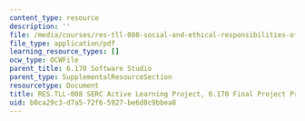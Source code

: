 ```yaml
---
content_type: resource
description: ''
file: /media/courses/res-tll-008-social-and-ethical-responsibilities-of-computing-serc-fall-2021/b0ca29c3d7a572f65927be6d8c9bbea8_MITRESTLL-008F21-6170final.pdf
file_type: application/pdf
learning_resource_types: []
ocw_type: OCWFile
parent_title: 6.170 Software Studio
parent_type: SupplementalResourceSection
resourcetype: Document
title: RES.TLL-008 SERC Active Learning Project, 6.170 Final Project Prompts
uid: b0ca29c3-d7a5-72f6-5927-be6d8c9bbea8
---
```


